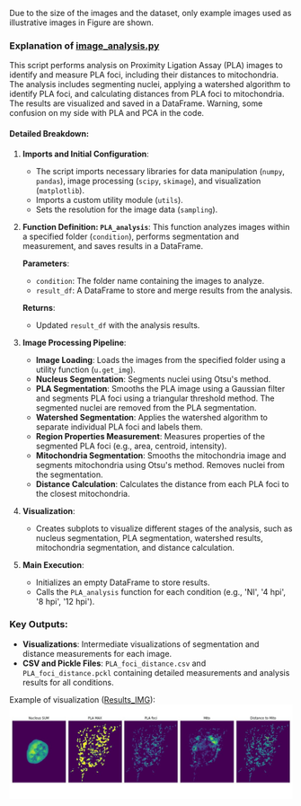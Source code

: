 Due to the size of the images and the dataset, only example images used as illustrative images in Figure are shown.



### Explanation of [image_analysis.py](https://github.com/leclercsimon74/2024_mito-HSV_paper/blob/main/Figure%204/PLA/image_analysis.py)

This script performs analysis on Proximity Ligation Assay (PLA) images to identify and measure PLA foci, including their distances to mitochondria. The analysis includes segmenting nuclei, applying a watershed algorithm to identify PLA foci, and calculating distances from PLA foci to mitochondria. The results are visualized and saved in a DataFrame. Warning, some confusion on my side with PLA and PCA in the code.

#### Detailed Breakdown:

1. **Imports and Initial Configuration**:
   - The script imports necessary libraries for data manipulation (`numpy`, `pandas`), image processing (`scipy`, `skimage`), and visualization (`matplotlib`).
   - Imports a custom utility module (`utils`).
   - Sets the resolution for the image data (`sampling`).

2. **Function Definition: `PLA_analysis`**:
   This function analyzes images within a specified folder (`condition`), performs segmentation and measurement, and saves results in a DataFrame.

   **Parameters**:
   - `condition`: The folder name containing the images to analyze.
   - `result_df`: A DataFrame to store and merge results from the analysis.

   **Returns**:
   - Updated `result_df` with the analysis results.

3. **Image Processing Pipeline**:
   - **Image Loading**: Loads the images from the specified folder using a utility function (`u.get_img`).
   - **Nucleus Segmentation**: Segments nuclei using Otsu's method.
   - **PLA Segmentation**: Smooths the PLA image using a Gaussian filter and segments PLA foci using a triangular threshold method. The segmented nuclei are removed from the PLA segmentation.
   - **Watershed Segmentation**: Applies the watershed algorithm to separate individual PLA foci and labels them.
   - **Region Properties Measurement**: Measures properties of the segmented PLA foci (e.g., area, centroid, intensity).
   - **Mitochondria Segmentation**: Smooths the mitochondria image and segments mitochondria using Otsu's method. Removes nuclei from the segmentation.
   - **Distance Calculation**: Calculates the distance from each PLA foci to the closest mitochondria.

4. **Visualization**:
   - Creates subplots to visualize different stages of the analysis, such as nucleus segmentation, PLA segmentation, watershed results, mitochondria segmentation, and distance calculation.


5. **Main Execution**:
   - Initializes an empty DataFrame to store results.
   - Calls the `PLA_analysis` function for each condition (e.g., 'NI', '4 hpi', '8 hpi', '12 hpi').


### Key Outputs:
- **Visualizations**: Intermediate visualizations of segmentation and distance measurements for each image.
- **CSV and Pickle Files**: `PLA_foci_distance.csv` and `PLA_foci_distance.pckl` containing detailed measurements and analysis results for all conditions.

Example of visualization ([Results_IMG](https://github.com/leclercsimon74/2024_mito-HSV_paper/tree/main/Figure%204/PLA/Results_IMG)):
![8hpi](https://github.com/leclercsimon74/2024_mito-HSV_paper/blob/main/Figure%204/PLA/Results_IMG/8%20hpi_08092023%20HSV1%20ICP4-EYFP%20PLA%20orange%20deep%20red%20mitotracker%20DAPI%208%20hpi.lif%20-%20TileScan%204_Position%2043-1.jpg)
